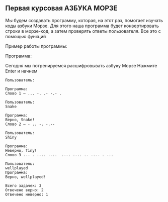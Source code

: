 ## Первая курсовая АЗБУКА МОРЗЕ

Мы будем создавать программу, которая, на этот раз, помогает изучать коды азбуки Морзе.
Для этого наша программа будет конвертировать строки в морзе-код, 
а затем проверять ответы пользователя. Все это с помощью функций

Пример работы программы:

Программа:

Сегодня мы потренируемся расшифровывать азбуку Морзе
Нажмите Enter и начнем
```
Пользователь:

Программа:
Слово 1 – ... -. .- -.- .

Пользователь:
Snake

Программа:
Верно, Snake!
Слово 2 – - .. -. -.--

Пользователь:
Shiny

Программа:
Неверно, Tiny!
Слово 3 .-- . .-.. .-..  .--. .-.. .- -.-- . -..

Пользователь:
wellplayed
Программа:
Верно, wellplayed!

Всего задачек: 3
Отвечено верно: 2
Отвечено неверно: 1

```